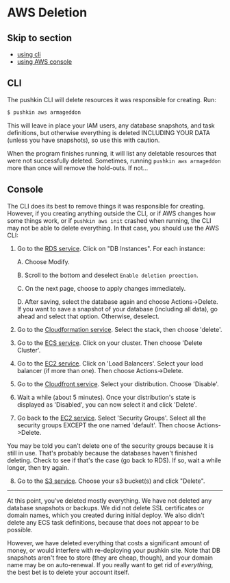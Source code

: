 # AWS Deletion

## Skip to section

* [using cli](awsDeletion.md#cli)
* [using AWS console](awsDeletion.md#console)

## CLI

The pushkin CLI will delete resources it was responsible for creating. Run:

```bash
$ pushkin aws armageddon
```

This will leave in place your IAM users, any database snapshots, and task definitions, but otherwise everything is deleted INCLUDING YOUR DATA (unless you have snapshots), so use this with caution. 

When the program finishes running, it will list any deletable resources that were not successfully deleted. Sometimes, running `pushkin aws armageddon` more than once will remove the hold-outs. If not...

## Console

The CLI does its best to remove things it was responsible for creating. However, if you creating anything outside the CLI, or if AWS changes how some things work, or if `pushkin aws init` crashed when running, the CLI may not be able to delete everything. In that case, you should use the AWS CLI:

1. Go to the [RDS service](https://console.aws.amazon.com/rds). Click on "DB Instances". For each instance:

	A. Choose Modify.

	B. Scroll to the bottom and deselect `Enable deletion proection`.
	
	C. On the next page, choose to apply changes immediately.
	
	D. After saving, select the database again and choose Actions->Delete. If you want to save a snapshot of your database (including all data), go ahead and select that option. Otherwise, deselect. 

2. Go to the [Cloudformation service](https://console.aws.amazon.com/cloudformation). Select the stack, then choose 'delete'. 

3. Go to the [ECS service](https://console.aws.amazon.com/ecs). Click on your cluster. Then choose 'Delete Cluster'. 

4. Go to the [EC2 service](https://console.aws.amazon.com/ec2). Click on 'Load Balancers'. Select your load balancer (if more than one). Then choose Actions->Delete.

5. Go to the [Cloudfront service](https://console.aws.amazon.com/cloudfront). Select your distribution. Choose 'Disable'. 

6. Wait a while (about 5 minutes). Once your distribution's state is displayed as 'Disabled', you can now select it and click 'Delete'. 

7. Go back to the [EC2 service](https://console.aws.amazon.com/ec2). Select 'Security Groups'. Select all the security groups EXCEPT the one named 'default'. Then choose Actions->Delete. 

You may be told you can't delete one of the security groups because it is still in use. That's probably because the databases haven't finished deleting. Check to see if that's the case (go back to RDS). If so, wait a while longer, then try again.

8. Go to the [S3 service](https://s3.console.aws.amazon.com/s3). Choose your s3 bucket(s) and click "Delete". 

------

At this point, you've deleted mostly everything. We have not deleted any database snapshots or backups. We did not delete SSL certificates or domain names, which you created during initial deploy. We also didn't delete any ECS task definitions, because that does not appear to be possible. 

However, we have deleted everything that costs a significant amount of money, or would interfere with re-deploying your pushkin site. Note that DB snapshots aren't free to store (they are cheap, though), and your domain name may be on auto-renewal. If you really want to get rid of *everything*, the best bet is to delete your account itself.

